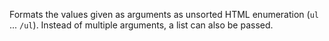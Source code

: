 Formats the values given as arguments as unsorted HTML enumeration (`ul` ... `/ul`).
Instead of multiple arguments, a list can also be passed.
